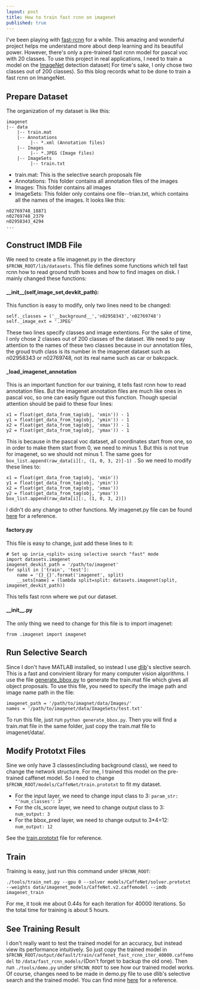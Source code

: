 ```yaml
---
layout: post
title: How to train fast rcnn on imagenet
published: true
---
```


I've been playing with [fast-rcnn](https://github.com/rbgirshick/fast-rcnn) for a while. This amazing and wonderful project helps me understand more about deep learning and its beautiful power. However, there's only a pre-trained fast rcnn model for pascal voc with 20 classes. To use this project in real applications, I need to train a model on the [ImageNet](http://www.image-net.org/) detection dataset( For time's sake, I only chose two classes out of 200 classes). So this blog records what to be done to train a fast rcnn on ImangeNet.
## Prepare Dataset
The organization of my dataset is like this:

```
imagenet
|-- data
    |-- train.mat
    |-- Annotations
         |-- *.xml (Annotation files)
    |-- Images
         |-- *.JPEG (Image files)
    |-- ImageSets
         |-- train.txt
```
- train.mat: This is the selective search proposals file
- Annotations: This folder contains all annotation files of the images
- Images: This folder contains all images
- ImageSets: This folder only contains one file--trian.txt, which contains all the names of the images. It looks like this:

```
n02769748_18871
n02769748_2379
n02958343_4294
...
```
## Construct IMDB File
We need to create a file imagenet.py in the directory `$FRCNN_ROOT/lib/datasets`. This file defines some functions which tell fast rcnn how to read ground truth boxes and how to find images on disk. I mainly changed these functions:
#### \_\_init__(self,image_set,devkit_path):
This function is easy to modify, only two lines need to be changed:

```
self._classes = ('__background__','n02958343','n02769748')
self._image_ext = '.JPEG'
```
These two lines specify classes and image extentions. For the sake of time, I only chose 2 classes out of 200 classes of the dataset. We need to pay attention to the names of these two classes because in our annotation files, the groud truth class is its number in the imagenet dataset such as n02958343 or n02769748, not its real name such as car or bakcpack.
#### \_load\_imagenet_annotation
This is an important function for our training, it tells fast rcnn how to read annotation files. But the imagenet annotation files are much like ones in pascal voc, so one can easily figure out this function. Though special attention should be paid to these four lines:

```
x1 = float(get_data_from_tag(obj, 'xmin')) - 1
y1 = float(get_data_from_tag(obj, 'ymin')) - 1
x2 = float(get_data_from_tag(obj, 'xmax')) - 1
y2 = float(get_data_from_tag(obj, 'ymax')) - 1
```
This is because in the pascal voc dataset, all coordinates start from one, so in order to make them start from 0, we need to minus 1. But this is not true for imagenet, so we should not minus 1. The same goes for `box_list.append(raw_data[i][:, (1, 0, 3, 2)]-1) `. So we need to modify these lines to:

```
x1 = float(get_data_from_tag(obj, 'xmin'))
y1 = float(get_data_from_tag(obj, 'ymin'))
x2 = float(get_data_from_tag(obj, 'xmax'))
y2 = float(get_data_from_tag(obj, 'ymax')) 
box_list.append(raw_data[i][:, (1, 0, 3, 2)])
```
I didn't do any change to other functions. My imagenet.py file can be found [here](https://github.com/sunshineatnoon/fast-rcnn/blob/master/lib/datasets/imagenet.py) for a reference.
#### factory\.py
This file is easy to change, just add these lines to it:

```
# Set up inria_<split> using selective search "fast" mode
import datasets.imagenet
imagenet_devkit_path = '/path/to/imagenet'
for split in ['train', 'test']:
    name = '{}_{}'.format('imagenet', split)
    __sets[name] = (lambda split=split: datasets.imagenet(split, imagenet_devkit_path))
```
This tells fast rcnn where we put our dataset.
#### \_\_init__\.py
The only thing we need to change for this file is to import imagenet:

```
from .imagenet import imagenet
```
## Run Selective Search
Since I don't have MATLAB installed, so instead I use [dlib](http://dlib.net/)'s slective search. This is a fast and convinient library for many computer vision algorithms. I use the file [generate_bbox.py](https://github.com/sunshineatnoon/fast-rcnn/blob/master/tools/generate_bbox.py) to generate the train.mat file which gives all object proposals.  To use this file, you need to specify the image path and image name path in the file:

```
imagenet_path = '/path/to/imagnet/data/Images/'
names = '/path/to/imagenet/data/ImageSets/test.txt'
```
To run this file, just run `python generate_bbox.py`. Then you will find a train.mat file in the same folder, just copy the train.mat file to imagenet/data/.
## Modify Prototxt Files
Sine we only have 3 classes(including background class), we need to change the network structure. For me, I trained this model on the pre-trained caffenet model. So I need to change `$FRCNN_ROOT/models/CaffeNet/train.prototxt` to fit my dataset.


- For the input layer, we need to change input class to 3: `param_str: "'num_classes': 3"`
- For the cls_score layer, we need to change output class to 3: `num_output: 3`
- For the bbox_pred layer, we need to change output to 3*4=12: `num_output: 12`

See the [train.prototxt](https://github.com/sunshineatnoon/fast-rcnn/blob/master/models/CaffeNet/train.prototxt) file for reference.
## Train
Training is easy, just run this command under `$FRCNN_ROOT`:

```
./tools/train_net.py --gpu 0 --solver models/CaffeNet/solver.prototxt --weights data/imagenet_models/CaffeNet.v2.caffemodel --imdb imagenet_train
```
For me, it took me about 0.44s for each iteration for 40000 iterations. So the total time for training is about 5 hours. 
## See Training Result
I don't really want to test the trained model for an accuracy, but instead view its performance intuitively. So just copy the trained model in `$FRCNN_ROOT/output/default/train/caffenet_fast_rcnn_iter_40000.caffemodel` to `/data/fast_rcnn_models/`(Don't forget to backup the old one). Then run `./tools/demo.py` under `$FRCNN_ROOT` to see how our trained model works. Of course, changes need to be made in demo.py file to use dlib's selective search and the trained model. You can find mine [here](https://github.com/sunshineatnoon/fast-rcnn/blob/master/tools/demo.py) for a reference.
